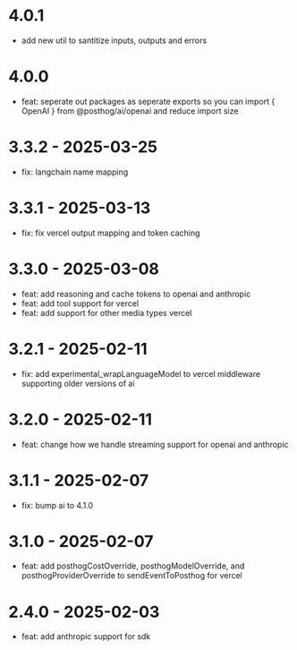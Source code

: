 # 4.0.1

- add new util to santitize inputs, outputs and errors

# 4.0.0

- feat: seperate out packages as seperate exports so you can import { OpenAI } from @posthog/ai/openai and reduce import size

# 3.3.2 - 2025-03-25

- fix: langchain name mapping

# 3.3.1 - 2025-03-13

- fix: fix vercel output mapping and token caching

# 3.3.0 - 2025-03-08

- feat: add reasoning and cache tokens to openai and anthropic
- feat: add tool support for vercel
- feat: add support for other media types vercel

# 3.2.1 - 2025-02-11

- fix: add experimental_wrapLanguageModel to vercel middleware supporting older versions of ai

# 3.2.0 - 2025-02-11

- feat: change how we handle streaming support for openai and anthropic

# 3.1.1 - 2025-02-07

- fix: bump ai to 4.1.0

# 3.1.0 - 2025-02-07

- feat: add posthogCostOverride, posthogModelOverride, and posthogProviderOverride to sendEventToPosthog for vercel

# 2.4.0 - 2025-02-03

- feat: add anthropic support for sdk
